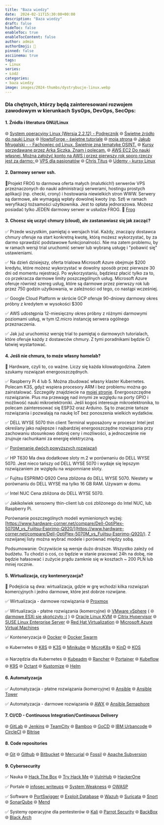 ```yaml
---
title: "Baza wiedzy"
date:  2024-02-11T15:30:00+00:00
description: "Baza wiedzy"
draft: false
hideToc: false
enableToc: true
enableTocContent: false
author: admin
authorEmoji: 🐧
pinned: false
asciinema: true
tags:
- Linux
series:
- Łódź
categories:
- baza wiedzy
image: images/2024-thumbs/dystrybucje-linux.webp
---
```

### Dla chętnych, którzy będą zainteresowani rozwojem zawodowym w kierunkach SysOps, DevOps, SecOps:

#### 1. **Źródła i literatura GNU/Linux**

🌐 [System operacyjny Linux (Wersja 2.2.12) - Podręcznik](https://students.mimuw.edu.pl/SO/LinuxPodrecznik/index.html)
🌐 [Świetne źródło do nauki Linux](https://wazniak.mimuw.edu.pl/index.php?title=Systemy_operacyjne )
🌐 [HowtoForge - świetne tutoriale](https://www.howtoforge.com/)
🌐 [moja strona](https://sysadmin.info.pl)
🌐 [Jakub Mrugalski -  - Fachowiec od Linux. Świetnie zna tematykę OSINT.](https://mrugalski.pl/)
🌐 [Kursy sprzedawane przez Arka Siczka. Znam i polecam.](https://asdevops.pl/)
🌐 [AWS EC2 Do nauki własnej. Można założyć konto na AWS i przez pierwszy rok sporo rzeczy jest za darmo: ](https://aws.amazon.com/ec2/)
🌐 [VPS dla pasjonatów](https://mikr.us/)
🌐 [Chris Titus](https://christitus.com/categories/linux/)
🌐 [Udemy - kursy Linux](https://www.udemy.com/courses/search/?src=ukw&q=Linux)

#### 2. **Darmowy serwer ssh.**

📌Projekt FROG to darmowa oferta małych (malutkich!) serwerów VPS przeznaczonych do nauki administracji serwerami, hostingu prostych aplikacji (np. checki, crony) i hostowania niewielkich stron WWW. Serwery są darmowe, ale wymagają wpłaty dowolnej kwoty (np. 5zł) w ramach weryfikacji tożsamości użytkownika. Jest to opłata jednorazowa. Możesz posiadać tylko JEDEN darmowy serwer w usłudze FROG. 🐸 [Frog](https://frog.mikr.us/)

#### 3.  **Chcesz się uczyć chmury (cloud), ale zastanawiasz się jak zacząć?**

   ✅ Przede wszystkim, pamiętaj o wersjach trial. Każdy, znaczący dostawca chmury oferuje na start konkretną kwotę, którą możesz wykorzystać, by za darmo sprawdzić podstawowe funkcjonalności. Nie ma zatem problemu, by w ramach wersji trial uruchomić serwer lub wybraną usługę i "pobawić się" ustawieniami.

   ✅ Na dzień dzisiejszy, oferta trialowa Microsoft Azure obejmuje $200 kredytu, które możesz wykorzystać w dowolny sposób przez pierwsze 30 dni od momentu rejestracji. Po wykorzystaniu, będziesz płacić tylko za to, co przekracza darmowe limity poszczególnych usług. Microsoft Azure oferuje również szereg usług, które są darmowe przez pierwszy rok lub przez 750 godzin użytkowania, w zależności od tego, co nastąpi wcześniej.

   ✅ Google Cloud Platform w skrócie GCP oferuje 90-dniowy darmowy okres próbny z kredytem w wysokości $300

   ✅ AWS udostępnia 12-miesięczny okres próbny z różnymi darmowymi poziomami usług, w tym t2.micro instancję serwera ogólnego przeznaczenia.

   ✅ Jak już uruchomisz wersję trial to pamiętaj o darmowych tutorialach, które oferuje każdy z dostawców chmury. Z tymi poradnikami będzie Ci łatwiej wystartować.

#### 4. **Jeśli nie chmura, to może własny homelab?**

📌 Hardware, czyli to, co ważne. Liczy się każda kilowatogodzina. Zatem szukamy rozwiązań energooszczędnych.

   ✅ Raspberry Pi 4 lub 5. Można zbudować własny klaster Kubernetes. Polecam K3S, gdyż wspiera procesory ARM i bez problemu można go zainstalować. Szczegóły znajdziecie na [mojej stronie](https://sysadmin.info.pl). Energooszczędne rozwiązanie. Plus ma przewagę nad innymi ze względu na porty GPIO i możliwość nauki mikroelektroniki. Jeśli kogoś interesuje mikroelektronika, to polecam zainteresować się ESP32 oraz Arduino. Są to znacznie tańsze rozwiązania i pozwalają na naukę IoT bez ponoszenia wielkich wydatków.

   ✅ DELL WYSE 5070 thin client
      Terminal wyposażony w procesor Intel jest określany jako najlepsze i najbardziej energooszczędne rozwiązania przy zachowaniu stosunkowo dobrej ceny i możliwości, a jednocześnie nie zrujnuje rachunkami za energię elektryczną.

   ✅ [Porównanie dwóch powyższych rozwiązań](https://browser.geekbench.com/v5/cpu/compare/9792492?baseline=8704648)

   ✅ HP T630 
      Ma dwa dodatkowe sloty m.2 w porównaniu do DELL WYSE 5070. Jest nieco tańszy od DELL WYSE 5070 i wydaje się lepszym rozwiązaniem ze względu na wspomniane sloty. 

   ✅ Fujitsu ESPRIMO Q920 
      Cena zbliżona do DELL WYSE 5070. Niestety w porównaniu do DELL WYSE ma tylko 16 GB RAM. Używam w domu.

   ✅ Intel NUC
      Cena zbliżona do DELL WYSE 5070.

   ✅ Jakikolwiek sensowny thin-client lub coś zbliżonego do Intel NUC, lub Raspberry Pi.

Porównanie poszczególnych modeli wymienionych wyżej: [https://www.hardware-corner.net/compare/Dell-OptiPlex-5070M_vs_Fujitsu-Esprimo-Q920/](https://www.hardware-corner.net/compare/Dell-OptiPlex-5070M_vs_Fujitsu-Esprimo-Q920/). Z rozwijanej listy można wybrać modele i porównać między sobą.

Podsumowanie: Oczywiście są wersje dużo droższe. Wszystko zależy od budżetu. Tu chodzi o coś, co będzie w stanie pracować 24h na dobę, nie będzie hałasować i zużycie prądu zamknie się w kosztach ~ 200 PLN lub mniej rocznie.

#### 5. **Wirtualizacja, czy konteneryzacja?**

📌 Podejścia są dwa: wirtualizacja, gdzie w grę wchodzi kilka rozwiązań komercyjnych i jedno darmowe, które jest dobrze rozwijane. 

   ✅ Wirtualizacja - darmowe rozwiązania
      🌐 [Proxmox](https://www.proxmox.com/en/proxmox-virtual-environment/comparison)
   
   ✅ Wirtualizacja - płatne rozwiązania (komercyjne)
      🌐 [VMware vSphere](https://www.vmware.com/products/vsphere.html) (
      🌐 [darmowe ESXi się skończyło :(](https://blogs.vmware.com/cloud-foundation/2024/01/22/vmware-end-of-availability-of-perpetual-licensing-and-saas-services/) )
      🌐 [Oracle Linux KVM](https://www.oracle.com/virtualization/)
      🌐 [Citrix Hypervisor](https://www.citrix.com/downloads/citrix-hypervisor/)
      🌐 [SUSE Linux Enterprise Server](https://www.suse.com/pl-pl/products/server/)
      🌐 [Red Hat Virtualization](https://access.redhat.com/products/red-hat-virtualization)
      🌐 [Microsoft Azure Virtual Machines](https://azure.microsoft.com/en-us/products/virtual-machines)
   
   ✅ Konteneryzacja
   🌐 [Docker](https://www.docker.com/)
   🌐 [Docker Swarm](https://docs.docker.com/engine/swarm/key-concepts/)
      
   ❇️ Kubernetes
      🌐 [K8S](https://kubernetes.io/)
      🌐 [K3S](https://k3d.io/)
      🌐 [Minikube](https://minikube.sigs.k8s.io/docs/)
      🌐 [MicroK8s](https://microk8s.io/)
      🌐 [KinD](https://kind.sigs.k8s.io/)
      🌐 [KOS](https://docs.k0sproject.io/v1.27.2+k0s.0/)

   ❇️ Narzędzia dla Kubernetes
      🌐 [Kubeadm](https://kubernetes.io/docs/reference/setup-tools/kubeadm/)
      🌐 [Rancher](https://www.rancher.com/)
      🌐 [Portainer](https://www.portainer.io/)
      🌐 [Kubeflow](https://www.kubeflow.org/)
      🌐 [K9S](https://k9scli.io/topics/install/)
      🌐 [Octant](https://octant.dev/)
      🌐 [Kustomize](https://kustomize.io/)
      🌐 [Helm](https://helm.sh/)

#### 6. **Automatyzacja**

✅ Automatyzacja - płatne rozwiązania (komercyjne)
   🌐 [Ansible](https://www.ansible.com/)
   🌐 [Ansible Tower](https://docs.ansible.com/ansible-tower/)

✅ Automatyzacja - darmowe rozwiązania
   🌐 [AWX](https://github.com/ansible/awx)
   🌐 [Ansible Semaphore](https://www.semui.co/)

#### 7. CI/CD - Continuous Integration/Continuous Delivery

🌐 [GitLab](https://about.gitlab.com/)
🌐 [Jenkins](https://www.jenkins.io/)
🌐 [TeamCity](https://www.jetbrains.com/teamcity/)
🌐 [Bamboo](https://www.atlassian.com/software/bamboo)
🌐 [GoCD](https://www.gocd.org/)
🌐 [IBM Urbancode](https://www.ibm.com/products/urbancode)
🌐 [CircleCI](https://circleci.com/)
🌐 [Bitrise](https://github.com/bitrise-io/bitrise)

#### 8. Code repositories

🌐 [Git](https://git-scm.com/)
🌐 [Github](https://github.com/)
🌐 [Bitbucket](https://bitbucket.org/)
🌐 [Mercurial](https://www.mercurial-scm.org/)
🌐 [Fossil](https://fossil-scm.org/home/doc/trunk/www/index.wiki)
🌐 [Apache Subversion](https://subversion.apache.org/)

#### 9. Cybersecurity

✅ Nauka
🌐 [Hack The Box](https://www.hackthebox.com/)
🌐 [Try Hack Me](https://tryhackme.com/)
🌐 [VulnHub](https://www.vulnhub.com/)
🌐 [HackerOne](https://www.hackerone.com/)

✅ Portale
🌐 [infosec writeups](https://infosecwriteups.com/)
🌐 [System Weakness](https://systemweakness.com/)
🌐 [OWASP](https://owasp.org/)

✅ Software
🌐 [PortSwigger](https://portswigger.net/)
🌐 [Exploit Database](https://www.exploit-db.com/)
🌐 [Wazuh](https://wazuh.com/)
🌐 [Suricata](https://suricata.io/)
🌐 [Snort](https://www.snort.org/)
🌐 [SonarQube](https://www.sonarsource.com/products/sonarqube/)
🌐 [Mend](https://www.mend.io/)

✅ Systemy operacyjne dla pentesterów
🌐 [Kali](https://www.kali.org/)
🌐 [Parrot Security](https://www.parrotsec.org/)
🌐 [BackBox](https://www.backbox.org/)
🌐 [Black Arch](https://blackarch.org/)
